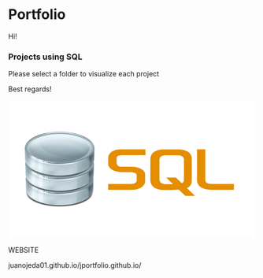 # Portfolio  

Hi!

### Projects using SQL
Please select a folder to visualize each project


Best regards!


![SQL LOGO](02.png)


WEBSITE

juanojeda01.github.io/jportfolio.github.io/
